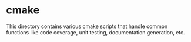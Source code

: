 # cmake
This directory contains various cmake scripts that handle common functions like
code coverage, unit testing, documentation generation, etc.
